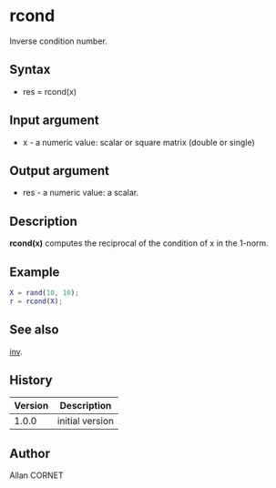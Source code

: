

# rcond

Inverse condition number.

## Syntax

- res = rcond(x)

## Input argument

 - x - a numeric value: scalar or square matrix (double or single)

## Output argument

 - res - a numeric value: a scalar.

## Description


  <p><b>rcond(x)</b> computes the reciprocal of the condition of x in the 1-norm.</p>


## Example

```matlab
X = rand(10, 10);
r = rcond(X);
```

## See also

[inv](inv.md).
## History

|Version|Description|
|------|------|
|1.0.0|initial version|


## Author

Allan CORNET



